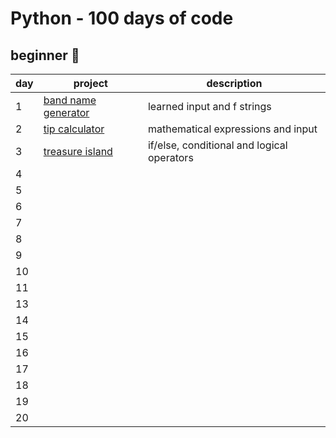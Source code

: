 # Python - 100 days of code 

## beginner 🐣

| day | project                                                                                                                       | description                 |
|-----|-------------------------------------------------------------------------------------------------------------------------------|-----------------------------|
| 1   | [band name generator](https://github.com/aishahtheanalyst/-100daysofcode-python/blob/main/beginner/band_name_generator.py)    | learned input and f strings |
| 2   | [tip calculator](https://github.com/aishahtheanalyst/-100daysofcode-python/blob/main/beginner/tip_calculator.py)              | mathematical expressions and input |
| 3   | [treasure island](https://github.com/aishahtheanalyst/-100daysofcode-python/blob/main/beginner/treasure_island.py)            | if/else, conditional and logical operators |
| 4   |
| 5   |
| 6   |
| 7   |
| 8   |
| 9   |
| 10  |
| 11  |
| 13  |
| 14  |
| 15  |
| 16  |
| 17  |
| 18  |
| 19  |
| 20  |
